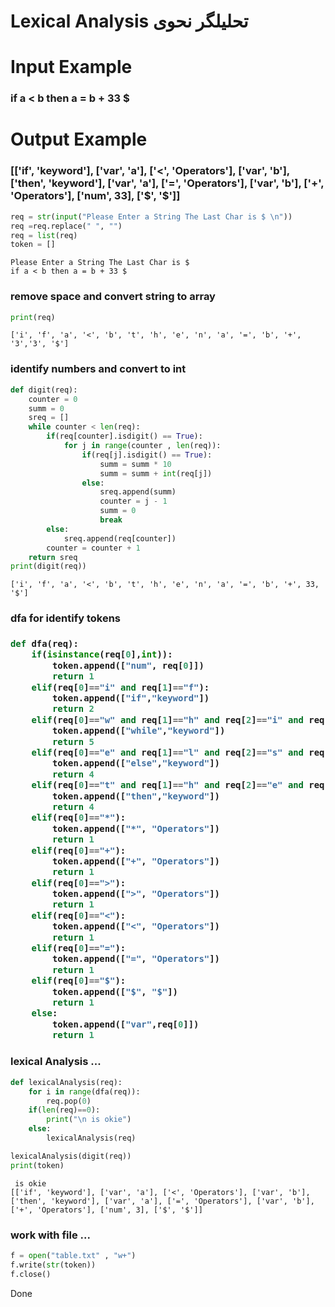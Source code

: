 <h1>Lexical Analysis    تحلیلگر نحوی</h1>
<h1> Input Example </h1>
    <h3> if a < b then a = b + 33 $ </h3>
    
<h1> Output Example </h1>
    <h3>[['if', 'keyword'], ['var', 'a'], ['<', 'Operators'], ['var', 'b'], ['then', 'keyword'], ['var', 'a'], ['=', 'Operators'], ['var', 'b'], ['+', 'Operators'], ['num', 33], ['$', '$']] </h3>


```python
req = str(input("Please Enter a String The Last Char is $ \n"))
req =req.replace(" ", "")
req = list(req)
token = []
```

    Please Enter a String The Last Char is $ 
    if a < b then a = b + 33 $
    

<h3> remove space and convert string to array </h3>


```python
print(req)
```

    ['i', 'f', 'a', '<', 'b', 't', 'h', 'e', 'n', 'a', '=', 'b', '+', '3','3', '$']
    

<h3> identify numbers and convert to int </h3>


```python
def digit(req):
    counter = 0
    summ = 0 
    sreq = []
    while counter < len(req):
        if(req[counter].isdigit() == True):
            for j in range(counter , len(req)):
                if(req[j].isdigit() == True):
                    summ = summ * 10
                    summ = summ + int(req[j])                    
                else:
                    sreq.append(summ)
                    counter = j - 1 
                    summ = 0
                    break
        else:
            sreq.append(req[counter])
        counter = counter + 1 
    return sreq
print(digit(req))
```

    ['i', 'f', 'a', '<', 'b', 't', 'h', 'e', 'n', 'a', '=', 'b', '+', 33, '$']
    

<h3>dfa for identify tokens<h3>


```python
def dfa(req):
    if(isinstance(req[0],int)):
        token.append(["num", req[0]])
        return 1
    elif(req[0]=="i" and req[1]=="f"):
        token.append(["if","keyword"])
        return 2
    elif(req[0]=="w" and req[1]=="h" and req[2]=="i" and req[3]=="l" and req[4]=="e"):
        token.append(["while","keyword"])
        return 5
    elif(req[0]=="e" and req[1]=="l" and req[2]=="s" and req[3]=="e"):
        token.append(["else","keyword"])
        return 4
    elif(req[0]=="t" and req[1]=="h" and req[2]=="e" and req[3]=="n"):
        token.append(["then","keyword"])
        return 4
    elif(req[0]=="*"):
        token.append(["*", "Operators"])
        return 1
    elif(req[0]=="+"):
        token.append(["+", "Operators"])
        return 1
    elif(req[0]==">"):
        token.append([">", "Operators"])
        return 1
    elif(req[0]=="<"):
        token.append(["<", "Operators"])
        return 1
    elif(req[0]=="="):
        token.append(["=", "Operators"])
        return 1
    elif(req[0]=="$"):
        token.append(["$", "$"])
        return 1
    else:
        token.append(["var",req[0]])
        return 1

```

<h3> lexical Analysis ... </h3>


```python
def lexicalAnalysis(req):
    for i in range(dfa(req)):
        req.pop(0)
    if(len(req)==0):
        print("\n is okie")
    else:
        lexicalAnalysis(req)

lexicalAnalysis(digit(req))
print(token)
```

    
     is okie
    [['if', 'keyword'], ['var', 'a'], ['<', 'Operators'], ['var', 'b'], ['then', 'keyword'], ['var', 'a'], ['=', 'Operators'], ['var', 'b'], ['+', 'Operators'], ['num', 3], ['$', '$']]
    

<h3> work with file ... </h3>


```python
f = open("table.txt" , "w+")
f.write(str(token))
f.close()
```

Done


```python

```
